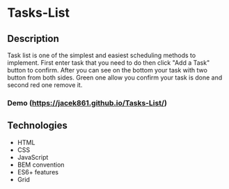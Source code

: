 # Tasks-List

## Description
Task list is one of the simplest and easiest scheduling methods to implement. First enter task that you need to do then click "Add a Task" button to confirm. After you can see on the bottom your task with two button from both sides. Green one allow you confirm your task is done and second red one remove it.



### Demo (https://jacek861.github.io/Tasks-List/)

## Technologies
- HTML
- CSS
- JavaScript
- BEM convention
- ES6+ features
- Grid
